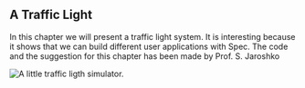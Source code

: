 ## A Traffic Light 


In this chapter we will present a traffic light system. 
It is interesting because it shows that we can build different user applications with Spec.
The code and the suggestion for this chapter has been made by Prof. S. Jaroshko

![A little traffic ligth simulator.](figures/TrafficLights)

